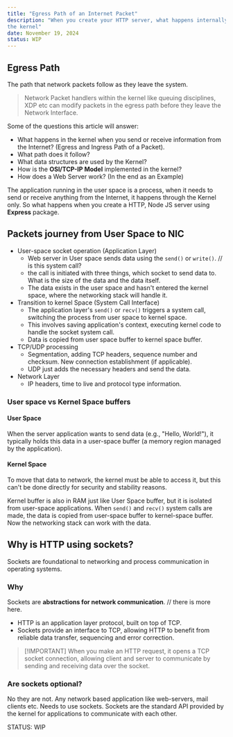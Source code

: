 ```yaml
---
title: "Egress Path of an Internet Packet"
description: "When you create your HTTP server, what happens internally inside
the kernel"
date: November 19, 2024
status: WIP
---
```


## Egress Path

The path that network packets follow as they leave the system.

> Network Packet handlers within the kernel like queuing disciplines, XDP etc
> can modify packets in the egress path before they leave the Network Interface.

Some of the questions this article will answer:

- What happens in the kernel when you send or receive information from the
  Internet? (Egress and Ingress Path of a Packet).
- What path does it follow?
- What data structures are used by the Kernel?
- How is the **OSI/TCP-IP Model** implemented in the kernel?
- How does a Web Server work? (In the end as an Example)

The application running in the user space is a process, when it needs to
send or receive anything from the Internet, it happens through the
Kernel only. So what happens when you create a HTTP, Node JS server using
**Express** package.

## Packets journey from User Space to NIC

- User-space socket operation (Application Layer)
  - Web server in User space sends data using the `send()` or `write()`. // is this system call?
  - the call is initiated with three things, which socket to send data to.
    What is the size of the data and the data itself.
  - The data exists in the user space and hasn't entered the kernel space,
    where the networking stack will handle it.
- Transition to kernel Space (System Call Interface)
  - The application layer's `send()` or `recv()` triggers a system call,
    switching the process from user space to kernel space.
  - This involves saving application's context, executing kernel code to handle
    the socket system call.
  - Data is copied from user space buffer to kernel space buffer.
- TCP/UDP processing
  - Segmentation, adding TCP headers, sequence number and checksum. New
    connection establishment (if applicable).
  - UDP just adds the necessary headers and send the data.
- Network Layer
  - IP headers, time to live and protocol type information.

### User space vs Kernel Space buffers

#### User Space

When the server application wants to send data (e.g., "Hello, World!"), it
typically holds this data in a user-space buffer (a memory region managed by the
application).

#### Kernel Space

To move that data to network, the kernel must be able to access it, but this
can't be done directly for security and stability reasons.

Kernel buffer is also in RAM just like User Space buffer, but it is isolated
from user-space applications. When `send()` and `recv()` system calls are made,
the data is copied from user-space buffer to kernel-space buffer. Now the
networking stack can work with the data.

## Why is HTTP using sockets?

Sockets are foundational to networking and process communication in operating
systems.

### Why

Sockets are **abstractions for network communication**. // there is more here.

- HTTP is an application layer protocol, built on top of TCP.
- Sockets provide an interface to TCP, allowing HTTP to benefit from
  reliable data transfer, sequencing and error correction.

> [!IMPORTANT] When you make an HTTP request, it opens a TCP socket
> connection, allowing client and server to communicate by sending and
> receiving data over the socket.

### Are sockets optional?

No they are not. Any network based application like web-servers, mail clients etc.
Needs to use sockets. Sockets are the standard API provided by the kernel for
applications to communicate with each other.

STATUS: WIP
